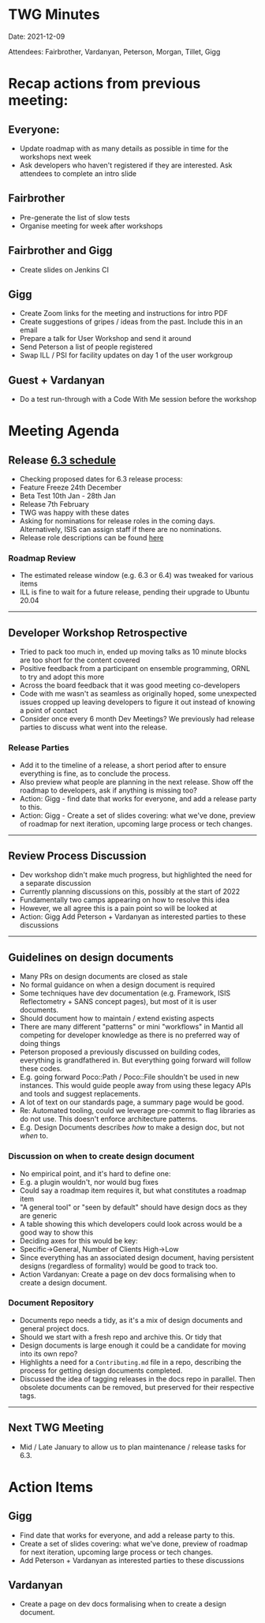 # TWG Minutes

Date: 2021-12-09

Attendees: Fairbrother, Vardanyan, Peterson, Morgan, Tillet, Gigg

# Recap actions from previous meeting:

## Everyone:
- Update roadmap with as many details as possible in time for the workshops next week
- Ask developers who haven't registered if they are interested. Ask attendees to complete an intro slide

## Fairbrother
- Pre-generate the list of slow tests
- Organise meeting for week after workshops

## Fairbrother and Gigg
- Create slides on Jenkins CI

## Gigg
- Create Zoom links for the meeting and instructions for intro PDF
- Create suggestions of gripes / ideas from the past. Include this in an email
- Prepare a talk for User Workshop and send it around
- Send Peterson a list of people registered
- Swap ILL / PSI for facility updates on day 1 of the user workgroup

## Guest + Vardanyan
- Do a test run-through with a Code With Me session before the workshop

# Meeting Agenda

## Release [6.3 schedule](https://github.com/mantidproject/mantid/milestone/99)
- Checking proposed dates for 6.3 release process:
- Feature Freeze 24th December 
- Beta Test 10th Jan - 28th Jan
- Release 7th February
- TWG was happy with these dates
- Asking for nominations for release roles in the coming days. 
Alternatively, ISIS can assign staff if there are no nominations.
- Release role descriptions can be found [here](https://developer.mantidproject.org/ReleaseChecklist.html)

### Roadmap Review
- The estimated release window (e.g. 6.3 or 6.4) was tweaked for various items
- ILL is fine to wait for a future release, pending their upgrade to Ubuntu 20.04

----

## Developer Workshop Retrospective
- Tried to pack too much in, ended up moving talks as 10 minute blocks are too short for the content covered
- Positive feedback from a participant on ensemble programming, ORNL to try and adopt this more
- Across the board feedback that it was good meeting co-developers
- Code with me wasn't as seamless as originally hoped, some unexpected issues cropped up leaving developers to figure it out instead of knowing a point of contact
- Consider once every 6 month Dev Meetings? We previously had release parties to discuss what went into the release.

### Release Parties
- Add it to the timeline of a release, a short period after to ensure everything is fine, as to conclude the process.
- Also preview what people are planning in the next release. Show off the roadmap to developers, ask if anything is missing too?
- Action: Gigg - find date that works for everyone, and add a release party to this.
- Action: Gigg - Create a set of slides covering: what we've done, preview of roadmap for next iteration, upcoming large process or tech changes.

---

## Review Process Discussion
- Dev workshop didn't make much progress, but highlighted the need for a separate discussion
- Currently planning discussions on this, possibly at the start of 2022
- Fundamentally two camps appearing on how to resolve this idea
- However, we all agree this is a pain point so will be looked at
- Action: Gigg Add Peterson + Vardanyan as interested parties to these discussions

---

## Guidelines on design documents
- Many PRs on design documents are closed as stale
- No formal guidance on when a design document is required
- Some techniques have dev documentation (e.g. Framework, ISIS Reflectometry + SANS concept pages), but most of it is user documents.
- Should document how to maintain / extend existing aspects
- There are many different "patterns" or mini "workflows" in Mantid all competing for developer knowledge as there is no preferred way of doing things
- Peterson proposed a previously discussed on building codes, everything is grandfathered in. But everything going forward will follow these codes.
- E.g. going forward Poco::Path / Poco::File shouldn't be used in new instances. This would guide people away from using these legacy APIs and tools and suggest replacements.
- A lot of text on our standards page, a summary page would be good.
- Re: Automated tooling, could we leverage pre-commit to flag libraries as do not use. This doesn't enforce architecture patterns.
- E.g. Design Documents describes *how* to make a design doc, but not *when* to.

### Discussion on when to create design document
- No empirical point, and it's hard to define one:
- E.g. a plugin wouldn't, nor would bug fixes
- Could say a roadmap item requires it, but what constitutes a roadmap item
- "A general tool" or "seen by default" should have design docs as they are generic
- A table showing this which developers could look across would be a good way to show this
- Deciding axes for this would be key:
- Specific->General, Number of Clients High->Low
- Since everything has an associated design document, having persistent designs (regardless of formality) would be good to track too.
- Action Vardanyan: Create a page on dev docs formalising when to create a design document.

### Document Repository
- Documents repo needs a tidy, as it's a mix of design documents and general project docs.
- Should we start with a fresh repo and archive this. Or tidy that
- Design documents is large enough it could be a candidate for moving into its own repo?
- Highlights a need for a `Contributing.md` file in a repo, describing the process for getting design documents completed.
- Discussed the idea of tagging releases in the docs repo in parallel. Then obsolete documents can be removed, but preserved for their respective tags.
----

## Next TWG Meeting
- Mid / Late January to allow us to plan maintenance / release tasks for 6.3.

# Action Items

## Gigg
- Find date that works for everyone, and add a release party to this.
- Create a set of slides covering: what we've done, preview of roadmap for next iteration, upcoming large process or tech changes.
- Add Peterson + Vardanyan as interested parties to these discussions

## Vardanyan
- Create a page on dev docs formalising when to create a design document.

